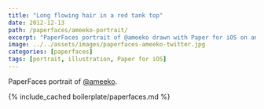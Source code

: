 ```yaml
---
title: "Long flowing hair in a red tank top"
date: 2012-12-13
path: /paperfaces/ameeko-portrait/
excerpt: "PaperFaces portrait of @ameeko drawn with Paper for iOS on an iPad."
image: ../../assets/images/paperfaces-ameeko-twitter.jpg
categories: [paperfaces]
tags: [portrait, illustration, Paper for iOS]
---
```


PaperFaces portrait of [@ameeko](https://twitter.com/ameeko).

{% include_cached boilerplate/paperfaces.md %}
